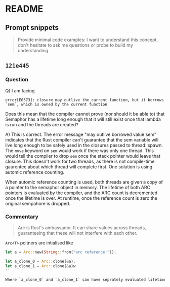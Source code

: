 # README

## Prompt snippets

> Provide minimal code examples: I want to understand this concept, don't hesitate to ask me questions or probe to build my understanding.


## `121e445`

### Question
Q)  I am facing

```
error[E0373]: closure may outlive the current function, but it borrows `sem`, which is owned by the current function
```
Does this mean that the compiler cannot prove (nor should it be able to) that Semaphor has a lifetime long enough that it will still exist once that lambda is run and the threads are created?

A) This is correct. The error message "may outlive borrowed value sem" indicates that the Rust compiler can't guarantee that the sem variable will live long enough to be safely used in the closures passed to thread::spawn. The `move` keyword on `sem` would work if there was only one thread. This would tell the compiler to drop `sem` once the stack pointer would leave that closure. This doesn't work for two threads, as there is not compile-time gaurentee about which thread will complete first. One solution is using automic reference counting.

When automic reference counting is used, both threads are given a copy of a pointer to the semaphor object in memory. The lifetime of both ARC pointers is evaluated by the compiler, and the ARC count is decremented once the lifetime is over. At runtime, once the reference count is zero the original sempahore is dropped.

### Commentary
> Arc<T> is Rust's ambassador.
> It can share values across threads, guaranteeing that these will not interfere with each other.

`Arc<T>` poitners are intialised like

```rust
let a = Arc::new(String::from("arc reference!"));

let a_clone_0 = Arc::clone(&a);
let a_clone_1 = Arc::clone(&a)w
``

Where `a_clone_0` and `a_clone_1` can have seprately evaluated lifetimes.
